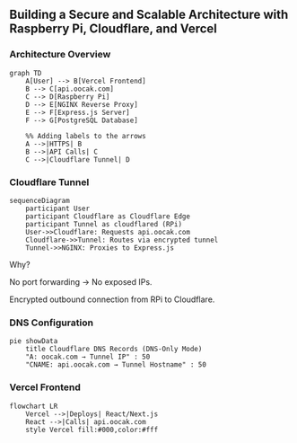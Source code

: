 ## Building a Secure and Scalable Architecture with Raspberry Pi, Cloudflare, and Vercel

### Architecture Overview

```mermaid
graph TD
    A[User] --> B[Vercel Frontend]
    B --> C[api.oocak.com]
    C --> D[Raspberry Pi]
    D --> E[NGINX Reverse Proxy]
    E --> F[Express.js Server]
    F --> G[PostgreSQL Database]

    %% Adding labels to the arrows
    A -->|HTTPS| B
    B -->|API Calls| C
    C -->|Cloudflare Tunnel| D
```

### Cloudflare Tunnel

```mermaid
sequenceDiagram
    participant User
    participant Cloudflare as Cloudflare Edge
    participant Tunnel as cloudflared (RPi)
    User->>Cloudflare: Requests api.oocak.com
    Cloudflare->>Tunnel: Routes via encrypted tunnel
    Tunnel->>NGINX: Proxies to Express.js
```

Why?

No port forwarding → No exposed IPs.

Encrypted outbound connection from RPi to Cloudflare.

### DNS Configuration

```mermaid
pie showData
    title Cloudflare DNS Records (DNS-Only Mode)
    "A: oocak.com → Tunnel IP" : 50
    "CNAME: api.oocak.com → Tunnel Hostname" : 50
```

### Vercel Frontend

```mermaid
flowchart LR
    Vercel -->|Deploys| React/Next.js
    React -->|Calls| api.oocak.com
    style Vercel fill:#000,color:#fff
```
